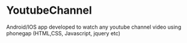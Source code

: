 # YoutubeChannel
Android/IOS app developed to watch any youtube channel video using phonegap (HTML,CSS, Javascript, jquery etc)
